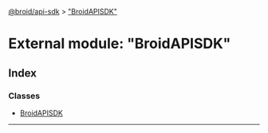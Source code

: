 [@broid/api-sdk](../README.md) > ["BroidAPISDK"](../modules/_broidapisdk_.md)



# External module: "BroidAPISDK"

## Index

### Classes

* [BroidAPISDK](../classes/_broidapisdk_.broidapisdk.md)



---
